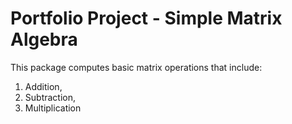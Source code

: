 # Portfolio Project - Simple Matrix Algebra

This package computes basic matrix operations that include:
1. Addition,
2. Subtraction,
3. Multiplication